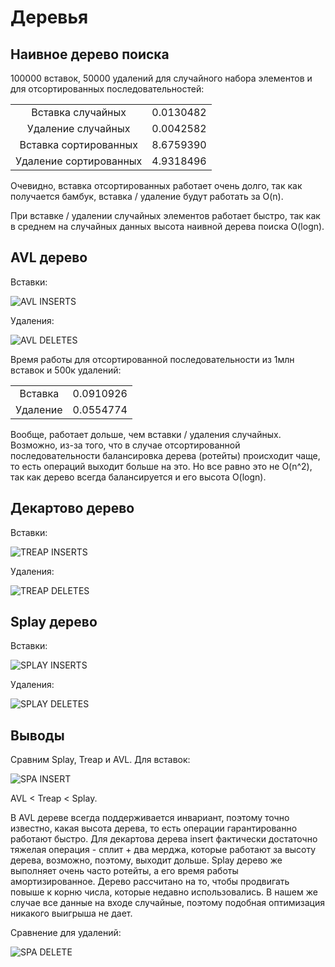 # Деревья

## Наивное дерево поиска

100000 вставок, 50000 удалений для случайного набора элементов и для отсортированных последовательностей:

|     |        |
|:---:                  | :---:        |
| Вставка случайных     | 0.0130482    |
| Удаление случайных    | 0.0042582    |
| Вставка сортированных | 8.6759390    |
| Удаление сортированных| 4.9318496    |

Очевидно, вставка отсортированных работает очень долго, так как получается бамбук, вставка / удаление будут работать за O(n). 

При вставке / удалении случайных элементов работает быстро, так как в среднем на случайных данных высота наивной дерева поиска O(logn).

## AVL дерево

Вставки:

![AVL INSERTS](https://github.com/d3clane/labs/blob/Lab6/Lab6/ReadmeAssets/imgs/AVL_Inserts.png)

Удаления:

![AVL DELETES](https://github.com/d3clane/labs/blob/Lab6/Lab6/ReadmeAssets/imgs/AVL_Deletes.png)

Время работы для отсортированной последовательности из 1млн вставок и 500к удалений:

|             |              |
|:---:        | :---:        |
| Вставка     | 0.0910926    |
| Удаление    | 0.0554774    |

Вообще, работает дольше, чем вставки / удаления случайных. Возможно, из-за того, что в случае отсортированной последовательности балансировка дерева (ротейты) происходит чаще, то есть операций выходит больше на это. Но все равно это не O(n^2), так как дерево всегда балансируется и его высота O(logn). 

## Декартово дерево

Вставки:

![TREAP INSERTS](https://github.com/d3clane/labs/blob/Lab6/Lab6/ReadmeAssets/imgs/TREAP_Inserts.png)

Удаления:

![TREAP DELETES](https://github.com/d3clane/labs/blob/Lab6/Lab6/ReadmeAssets/imgs/TREAP_Deletes.png)

## Splay дерево

Вставки:

![SPLAY INSERTS](https://github.com/d3clane/labs/blob/Lab6/Lab6/ReadmeAssets/imgs/SPLAY_Inserts.png)

Удаления:

![SPLAY DELETES](https://github.com/d3clane/labs/blob/Lab6/Lab6/ReadmeAssets/imgs/SPLAY_Deletes.png)

## Выводы

Сравним Splay, Treap и AVL. Для вставок:

![SPA INSERT](https://github.com/d3clane/labs/blob/Lab6/Lab6/ReadmeAssets/imgs/SPA_INSERTS.png)

AVL < Treap < Splay.

В AVL дереве всегда поддерживается инвариант, поэтому точно известно, какая высота дерева, то есть операции гарантированно работают быстро. Для декартова дерева insert фактически достаточно тяжелая операция - сплит + два мерджа, которые работают за высоту дерева, возможно, поэтому, выходит дольше. Splay дерево же выполняет очень часто ротейты, а его время работы амортизированное. Дерево рассчитано на то, чтобы продвигать повыше к корню числа, которые недавно использовались. В нашем же случае все данные на входе случайные, поэтому подобная оптимизация никакого выигрыша не дает.

Сравнение для удалений:

![SPA DELETE](https://github.com/d3clane/labs/blob/Lab6/Lab6/ReadmeAssets/imgs/SPA_DELETES.png)
